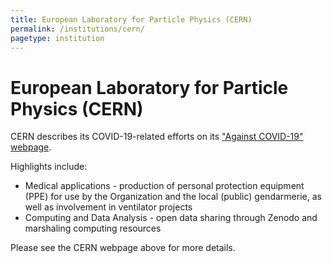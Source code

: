 ```yaml
---
title: European Laboratory for Particle Physics (CERN)
permalink: /institutions/cern/
pagetype: institution
---
```


# European Laboratory for Particle Physics (CERN)

  CERN describes its COVID-19-related efforts on its ["Against COVID-19"
webpage](https://against-covid-19.web.cern.ch/).

  Highlights include:

  * Medical applications - production of personal protection equipment (PPE) for use by the Organization and the local (public) gendarmerie, as well as involvement in ventilator projects
  * Computing and Data Analysis - open data sharing through Zenodo and marshaling computing resources
  
Please see the CERN webpage above for more details.

